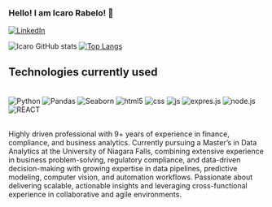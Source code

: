 ### Hello! I am Icaro Rabelo! 👋
<a href="https://www.linkedin.com/in/icaro-rabelo-857087120/" target="_blank">
  <img align="center" alt="LinkedIn" src="https://img.shields.io/badge/LinkedIn-0077B5?style=for-the-badge&logo=linkedin&logoColor=white" />
</a>


![Icaro GitHub stats](https://github-readme-stats.vercel.app/api?username=RabeloIcaro&show_icons=true&theme=dracula) [![Top Langs](https://github-readme-stats.vercel.app/api/top-langs/?username=RabeloIcaro)](https://github.com/RabeloIcaro/github-readme-stats)

## Technologies currently used 

<div style="display: inline_block"><br/>
<img align="center" alt="Python" src="https://img.shields.io/badge/Python-3776AB?style=for-the-badge&logo=python&logoColor=white" />
<img align="center" alt="Pandas" src="https://img.shields.io/badge/Pandas-150458?style=for-the-badge&logo=pandas&logoColor=white" />
<img align="center" alt="Seaborn" src="https://img.shields.io/badge/Seaborn-9cf?style=for-the-badge&logo=python&logoColor=black" />
<img align="center" alt="html5" src="https://img.shields.io/badge/HTML5-E34F26?style=for-the-badge&logo=html5&logoColor=white" />
<img align="center" alt="css" src="https://img.shields.io/badge/CSS3-1572B6?style=for-the-badge&logo=css3&logoColor=white" />
<img align="center" alt="js" src="https://img.shields.io/badge/JavaScript-F7DF1E?style=for-the-badge&logo=javascript&logoColor=black" />
  <img align="center" alt="expres.js" src="https://img.shields.io/badge/Express.js-404D59?style=for-the-badge" />
  <img align="center" alt="node.js" src="https://img.shields.io/badge/Node.js-43853D?style=for-the-badge&logo=node.js&logoColor=white" />
<img align="center" alt="REACT" src="https://img.shields.io/badge/React-20232A?style=for-the-badge&logo=react&logoColor=61DAFB" />
  
</div><br/>

Highly driven professional with 9+ years of experience in finance, compliance, and business analytics.
Currently pursuing a Master’s in Data Analytics at the University of Niagara Falls, combining extensive experience in business problem-solving, regulatory compliance, and data-driven decision-making with growing expertise in data pipelines, predictive modeling, computer vision, and automation workflows. Passionate about delivering scalable, actionable insights and leveraging cross-functional experience in collaborative and agile environments.






